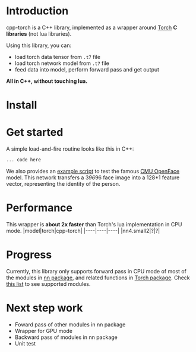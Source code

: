 # Introduction

cpp-torch is a C++ library, implemented as a wrapper around [Torch](https://github.com/torch) **C libraries** (not lua libraries).

Using this library, you can:

- load torch data tensor from `.t7` file
- load torch network model from `.t7` file
- feed data into model, perform forward pass and get output

**All in C++, without touching lua.**

# Install


# Get started
A simple load-and-fire routine looks like this in C++:

```c++
... code here
```

We also provides an [example script]() to test the famous [CMU OpenFace](https://github.com/cmusatyalab/openface) model. This network transfers a 3*96*96 face image into a 128*1 feature vector, representing the identity of the person.

# Performance
This wrapper is **about 2x faster** than Torch's lua implementation in CPU mode.
|model|torch|cpp-torch|
|----|----|----|
|nn4.small2|?|?|


# Progress
Currently, this library only supports forward pass in CPU mode of most of the modules in [nn package](https://github.com/torch/nn), and related functions in [Torch package](https://github.com/torch/torch7).
Check [this list]() to see supported modules.


# Next step work
- Foward pass of other modules in nn package
- Wrapper for GPU mode
- Backward pass of modules in nn package
- Unit test 
